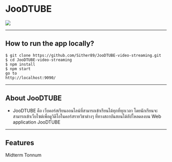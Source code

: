 # JooDTUBE

![](https://media.discordapp.net/attachments/1013480789062713488/1022162261839712367/unknown.png?width=1440&height=403)

 </div>

---

## How to run the app locally?

```
$ git clone https://github.com/Sither89/JooDTUBE-video-streaming.git
$ cd JooDTUBE-video-streaming
$ npm install
$ npm start
go to 
http://localhost:9090/
```

---

## About JooDTUBE

* JooDTUBE คือ เว็บคอร์สเรียนออนไลน์ที่สามารถเข้าเรียนได้ทุกที่ทุกเวลา โดยนักเรียนจะสามารถเข้าเว็บไซต์เพื่อดูวิดีโอในคอร์สรายวิชาต่างๆ ที่ทางสถาบันสอนได้อัปโหลดลงบน Web application JooDTUBE


---

## Features
Midterm Tonnum
